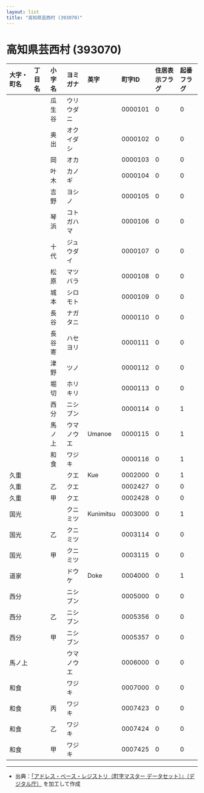 ```yaml
---
layout: list
title: "高知県芸西村 (393070)"
---
```


# 高知県芸西村 (393070)

| 大字・町名 | 丁目名 | 小字名 | ヨミガナ | 英字 | 町字ID | 住居表示フラグ | 起番フラグ |
|:---|:---|:---|:---|:---|:---|:---|:---|
|  |  | 瓜生谷 | ウリウダニ |  | 0000101 | 0 | 0 |
|  |  | 奥出 | オクイダシ |  | 0000102 | 0 | 0 |
|  |  | 岡 | オカ |  | 0000103 | 0 | 0 |
|  |  | 叶木 | カノギ |  | 0000104 | 0 | 0 |
|  |  | 吉野 | ヨシノ |  | 0000105 | 0 | 0 |
|  |  | 琴浜 | コトガハマ |  | 0000106 | 0 | 0 |
|  |  | 十代 | ジュウダイ |  | 0000107 | 0 | 0 |
|  |  | 松原 | マツバラ |  | 0000108 | 0 | 0 |
|  |  | 城本 | シロモト |  | 0000109 | 0 | 0 |
|  |  | 長谷 | ナガタニ |  | 0000110 | 0 | 0 |
|  |  | 長谷寄 | ハセヨリ |  | 0000111 | 0 | 0 |
|  |  | 津野 | ツノ |  | 0000112 | 0 | 0 |
|  |  | 堀切 | ホリキリ |  | 0000113 | 0 | 0 |
|  |  | 西分 | ニシブン |  | 0000114 | 0 | 1 |
|  |  | 馬ノ上 | ウマノウエ | Umanoe | 0000115 | 0 | 1 |
|  |  | 和食 | ワジキ |  | 0000116 | 0 | 1 |
| 久重 |  |  | クエ | Kue | 0002000 | 0 | 1 |
| 久重 |  | 乙 | クエ |  | 0002427 | 0 | 0 |
| 久重 |  | 甲 | クエ |  | 0002428 | 0 | 0 |
| 国光 |  |  | クニミツ | Kunimitsu | 0003000 | 0 | 1 |
| 国光 |  | 乙 | クニミツ |  | 0003114 | 0 | 0 |
| 国光 |  | 甲 | クニミツ |  | 0003115 | 0 | 0 |
| 道家 |  |  | ドウケ | Doke | 0004000 | 0 | 1 |
| 西分 |  |  | ニシブン |  | 0005000 | 0 | 0 |
| 西分 |  | 乙 | ニシブン |  | 0005356 | 0 | 0 |
| 西分 |  | 甲 | ニシブン |  | 0005357 | 0 | 0 |
| 馬ノ上 |  |  | ウマノウエ |  | 0006000 | 0 | 0 |
| 和食 |  |  | ワジキ |  | 0007000 | 0 | 0 |
| 和食 |  | 丙 | ワジキ |  | 0007423 | 0 | 0 |
| 和食 |  | 乙 | ワジキ |  | 0007424 | 0 | 0 |
| 和食 |  | 甲 | ワジキ |  | 0007425 | 0 | 0 |

---

- 出典：[「アドレス・ベース・レジストリ（町字マスター データセット）』（デジタル庁）](https://www.digital.go.jp/policies/base_registry_address/) を加工して作成